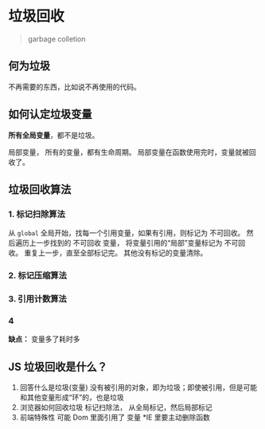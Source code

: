 # 垃圾回收

> garbage colletion

## 何为垃圾

不再需要的东西，比如说不再使用的代码。

## 如何认定垃圾变量

**所有全局变量**，都不是垃圾。

局部变量，
所有的变量，都有生命周期。
局部变量在函数使用完时，变量就被回收了。

## 垃圾回收算法

### 1. 标记扫除算法

从 `global` 全局开始，找每一个引用变量，如果有引用，则标记为 不可回收。
然后遍历上一步找到的 不可回收 变量， 将变量引用的“局部”变量标记为 不可回收。
重复上一步，直至全部标记完。
其他没有标记的变量清除。

### 2. 标记压缩算法

### 3. 引用计数算法

### 4

**缺点：**
变量多了耗时多

## JS 垃圾回收是什么？

1. 回答什么是垃圾(变量)
  没有被引用的对象，即为垃圾；即使被引用，但是可能和其他变量形成“环”的，也是垃圾
2. 浏览器如何回收垃圾
  标记扫除法，
  从全局标记，然后局部标记
3. 前端特殊性
  可能 Dom 里面引用了 变量
  *IE 里要主动删除函数

